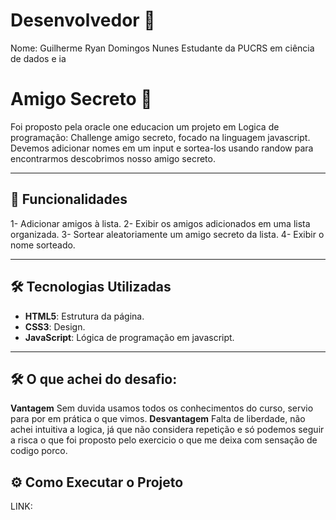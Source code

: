 
# Desenvolvedor 🎁
Nome: Guilherme Ryan Domingos Nunes
Estudante da PUCRS em ciência de dados e ia
# Amigo Secreto 🎁

Foi proposto pela oracle one educacion um projeto em Logica de programação: Challenge amigo secreto, focado na linguagem javascript.
Devemos adicionar nomes em um input e sortea-los usando randow para encontrarmos descobrimos nosso amigo secreto.

---

## 🚀 Funcionalidades

1- Adicionar amigos à lista.
2- Exibir os amigos adicionados em uma lista organizada.
3- Sortear aleatoriamente um amigo secreto da lista.
4- Exibir o nome sorteado.

---

## 🛠️ Tecnologias Utilizadas

- **HTML5**: Estrutura da página.
- **CSS3**: Design.
- **JavaScript**: Lógica de programação em javascript.

---
## 🛠️ O que achei do desafio:
**Vantagem**
Sem duvida usamos todos os conhecimentos do curso, servio para por em prática o que vimos.
**Desvantagem**
Falta de liberdade, não achei intuitiva a logica, já que não considera repetição e
só podemos seguir a risca o que foi proposto pelo exercicio o que me deixa com sensação
de codigo porco.
## ⚙️ Como Executar o Projeto
LINK: 

